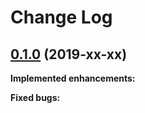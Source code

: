 # Change Log
  
## [0.1.0](https://github.com/wbrandenburger/PowerShellProject/tree/0.1.0) (2019-xx-xx)

**Implemented enhancements:**

**Fixed bugs:**
